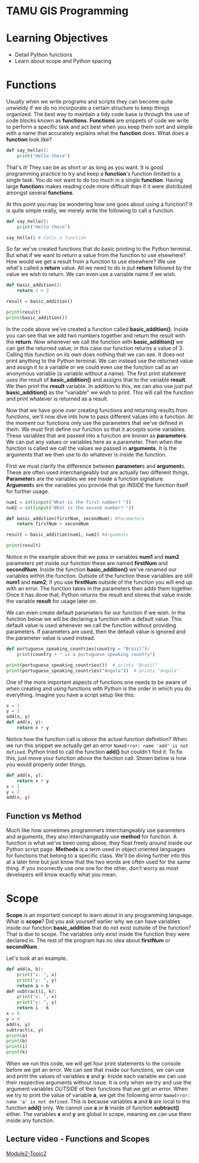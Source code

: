 # TAMU GIS Programming
# Learning Objectives
- Detail Python functions
- Learn about scope and Python spacing
# Functions
Usually when we write programs and scripts they can become quite unwieldy if we do no incorporate a certain structure to keep things organized. The best way to maintain a tidy code base is through the use of code blocks known as **functions**. **Functions** are snippets of code we write to perform a specific task and act best when you keep them sort and simple with a name that accurately explains what the **function** does. What does a **function** look like?
>
```python
def say_hello():
    print("Hello there")
```
>
That's it! They can be as short or as long as you want. It is good programming practice to try and keep a **function**'s function limited to a single task. You do not want to do too much in a single **function**. Having large **function**s makes reading code more difficult than if it were distributed amongst several **functions**. 
>
At this point you may be wondering how one goes about using a function? It is quite simple really, we merely write the following to call a function. 
>
```python
def say_hello():
    print("Hello there")

say_hello() # Calls a function
```
So far we've created functions that do basic printing to the Python terminal. But what if we want to return a value from the function to use elsewhere? How would we get a result from a function to use elsewhere? We use what's called a **return** value. All we need to do is put **return** followed by the value we wish to return. We can even use a variable name if we wish.
>
```python
def basic_addition():
    return 1 + 2

result = basic_addition()

print(result)
print(basic_addition())
```
>
In the code above we've created a function called **basic_addition()**. Inside you can see that we add two numbers together and return the result with the **return**. Now whenever we call the function with **basic_addition()** we can get the returned value; in this case our function returns a value of 3. Calling this function on its own does nothing that we can see. It does not print anything to the Python terminal. We can instead use the returned value and assign it to a variable *or* we could even use the function call as an anonymous variable (a variable without a name). The first print statement uses the result of **basic_addition()** and assigns that to the variable **result**. We then print the **result** variable. In addition to this, we can also use just put **basic_addition()** as the "variable" we wish to print. This will call the function and print whatever is returned as a result.
>
Now that we have gone over creating functions and returning results from functions, we'll now dive into how to pass different values into a function. At the moment our functions only use the parameters that we've defined in them. We must first define our function so that it accepts some variables. These variables that are passed into a function are known as **parameters**. We can put any values or variables here as a parameter. Then when the function is called we call the values we passed in **arguments**. It is the arguments that we then use to do whatever is inside the function.

First we must clarify the difference between **parameter**s and **argument**s. These are often used interchangeably but are actually two different things. **Parameter**s are the variables we see inside a function signature. **Argument**s are the variables you provide that go *INSIDE* the function itself for further usage.
>
```python
num1 = int(input("What is the first number? "))
num2 = int(input("What is the second number? "))

def basic_addition(firstNum, secondNum): #Parameters
    return firstNum + secondNum

result = basic_addition(num1, num2) #Arguments

print(result)
```
>
Notice in the example above that we pass in variables **num1** and **num2** parameters yet inside our function these are named **firstNum** and **secondNum**. Inside the function **basic_addition()** we've renamed our variables within the function. Outside of the function these variables are still **num1** and **num2**; if you use **firstNum** outside of the function you will end up with an error. The function takes in the parameters then adds them together. Once it has done that, Python returns the result and stores that value inside the variable **result** for usage later on.
>
We can even create default parameters for our function if we wish. In the function below we will be declaring a function with a default value. This default value is used whenever we call the function without providing parameters. If parameters are used, then the default value is ignored and the parameter value is used instead.
>
```python
def portuguese_speaking_countries(country = "Brazil"):
    print(country + " is a portuguese speaking country")

print(portuguese_speaking_countries())  # prints "Brazil"
print(portuguese_speaking_countries("Angola"))  # prints "Angola"

```

>
One of the more important aspects of functions one needs to be aware of when creating and using functions with Python is the order in which you do everything. Imagine you have a script setup like this:
>
```python
x = 1
y = 2
add(x, y)
def add(x, y):
    return x + y

```
>
Notice how the function call is *above* the actual function definition? When we run this snippet we actually get an error `NameError: name 'add' is not defined`. Python tried to call the function **add()** but couldn't find it. To fix this, just move your function *above* the function call. Shown below is how you would properly order things.
>
```python
def add(x, y):
    return x + y
x = 1
y = 2
add(x, y)
```
>

>
## Function vs Method
Much like how sometimes programmers interchangeably use parameters and arguments, they also interchangeably use **method** for function. A function is what we've been using above, they float freely around inside our Python script page. **Methods** is a term used in object oriented languages for functions that belong to a specific class. We'll be diving further into this at a later time but just know that the two words are often used for the same thing. If you incorrectly use one one for the other, don't worry as most developers will know exactly what you mean.
>
# Scope
**Scope** is an important concept to learn about in any programming language. What is **scope**? Did you ask yourself earlier why we can have variables inside our function **basic_addition** that do not exist outside of the function? That is due to scope. The variables only exist inside the function they were declared in. The rest of the program has no idea about **firstNum** or **secondNum**.
>
Let's look at an example. 
>
```python
def add(a, b):
    print("x: ", x)
    print("y: ", y)
    return a + b
def subtract(i, k):
    print("x: ", x)
    print("y: ", y)
    return i - k
x = 6
y = 4
add(x, y)
subtract(x, y)
print(a)
print(b)
print(i)
print(k)
```
>
When we run this code, we will get four print statements to the console before we get an error. We can see that inside our functions, we can use and print the values of variables **x** and **y**. Inside each variable we can use their respective arguments without issue. It is only when we try and use the argument variables *OUTSIDE* of their functions that we get an error. When we try to print the value of variable **a**, we get the following error `NameError: name 'a' is not defined`. This is because variables **a** and **b** are local to the function **add()** only. We cannot use **a** or **b** inside of function **subtract()** either. The variables **x** and **y** are global in scope, meaning we can use them inside any function.





## Lecture video - Functions and Scopes
[Module2-Topic2](https://youtu.be/e6AaKwtUnLc)
